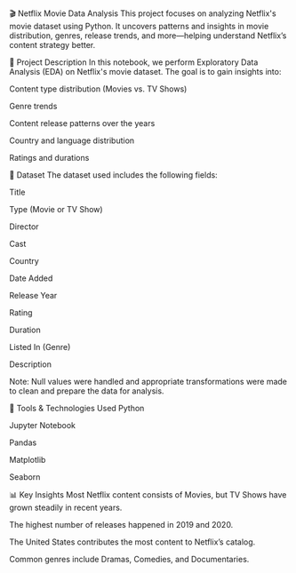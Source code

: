🎬 Netflix Movie Data Analysis
This project focuses on analyzing Netflix's movie dataset using Python. It uncovers patterns and insights in movie distribution, genres, release trends, and more—helping understand Netflix’s content strategy better.

📌 Project Description
In this notebook, we perform Exploratory Data Analysis (EDA) on Netflix's movie dataset. The goal is to gain insights into:

Content type distribution (Movies vs. TV Shows)

Genre trends

Content release patterns over the years

Country and language distribution

Ratings and durations

📁 Dataset
The dataset used includes the following fields:

Title

Type (Movie or TV Show)

Director

Cast

Country

Date Added

Release Year

Rating

Duration

Listed In (Genre)

Description

Note: Null values were handled and appropriate transformations were made to clean and prepare the data for analysis.

🧰 Tools & Technologies Used
Python

Jupyter Notebook

Pandas

Matplotlib

Seaborn

📊 Key Insights
Most Netflix content consists of Movies, but TV Shows have grown steadily in recent years.

The highest number of releases happened in 2019 and 2020.

The United States contributes the most content to Netflix’s catalog.

Common genres include Dramas, Comedies, and Documentaries.
